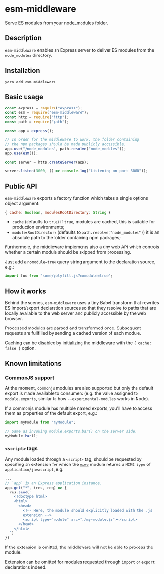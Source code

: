 # esm-middleware

Serve ES modules from your node_modules folder.

## Description

`esm-middleware` enables an Express server to deliver ES modules from the `node_modules` directory.

## Installation

```
yarn add esm-middleware
```

## Basic usage

```javascript
const express = require("express");
const esm = require("esm-middleware");
const http = require("http");
const path = require("path");

const app = express();

// In order for the middleware to work, the folder containing
// the npm packages should be made publicly accessible.
app.use("/node_modules", path.resolve("node_modules"));
app.use(esm());

const server = http.createServer(app);

server.listen(3000, () => console.log("Listening on port 3000"));
```

## Public API

`esm-middleware` exports a factory function which takes a single options object argument:

```javascript
{ cache: Boolean, modulesRootDirectory: String }
```

- `cache` (defaults to `true`) if `true`, modules are cached, this is suitable for production environments;
- `modulesRootDirectory` (defaults to `path.resolve("node_modules")`) it is an absolute path to the folder containing npm packages;

Furthermore, the middleware implements also a tiny web API which controls whether a certain module should be skipped from processing.

Just add a `nomodule=true` query string argument to the declaration source, e.g.:

```javascript
import foo from "some/polyfill.js?nomodule=true";
```

## How it works

Behind the scenes, `esm-middleware` uses a tiny Babel transform that rewrites ES import/export declaration sources so that they resolve to paths that are locally available to the web server and publicly accessible by the web browser.

Processed modules are parsed and transformed once. Subsequent requests are fullfilled by sending a cached version of each module.

Caching can be disabled by initializing the middleware with the `{ cache: false }` option.

## Known limitations

### CommonJS support

At the moment, `commonjs` modules are also supported but only the default export is made available to consumers (e.g. the value assigned to `module.exports`, similar to how `--experimental-modules` works in Node).

If a commonjs module has multiple named exports, you'll have to access them as properties of the default export, e.g.:

```javascript
import myModule from "myModule";

// Same as invoking module.exports.bar() on the server side.
myModule.bar();
```

### `<script>` tags

Any module loaded through a `<script>` tag, should be requested by specifing an extension for which the [`mime`](https://www.npmjs.com/package/mime) module returns a `MIME type` of `application/javascript`, e.g.

```javascript
...
// `app` is an Express application instance.
app.get("*", (res, req) => {
  res.send(`
    <!doctype html>
    <html>
      <head>
        <!-- Here, the module should explicitly loaded with the .js
        extension -->
        <script type="module" src="./my-module.js"></script>
      </head>
    </html>
  `)
})
```

If the extension is omitted, the middleware will not be able to process the module.

Extension can be omitted for modules requested through `import` or `export` declarations indeed.
